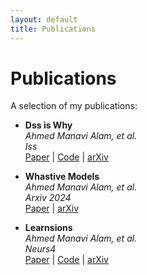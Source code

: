 ```yaml
---
layout: default
title: Publications
---
```


# Publications

A selection of my publications:

- **Dss is Why**  
  *Ahmed Manavi Alam, et al.*  
  *Iss*  
  [Paper](#) | [Code](#) | [arXiv](#)

- **Whastive Models**  
  *Ahmed Manavi Alam, et al.*  
  *Arxiv 2024*  
  [Paper](#) | [arXiv](#)

- **Learnsions**  
  *Ahmed Manavi Alam, et al.*  
  *Neurs4*  
  [Paper](#) | [Code](#) | [arXiv](#)
